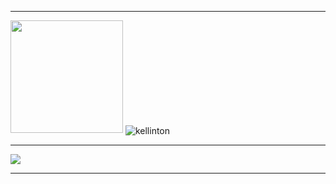 
<!--[![LinkedIn](https://img.shields.io/badge/LinkedIn-0077B5?style=for-the-badge&logo=linkedin&logoColor=white)](https://br.linkedin.com/in/kellinton-gomes-153a5a228) [![Discord](https://img.shields.io/badge/Discord-7289DA?style=for-the-badge&logo=discord&logoColor=white)]()-->


<hr/>

<!-- <img height="180em" src="https://github-readme-stats.vercel.app/api?username=kellinton&show_icons=true&theme=dark&include_all_commits=true&count_private=true"/> --> 

<img height="180em" src="https://github-readme-stats.vercel.app/api/top-langs/?username=kellinton&layout=compact&langs_count=7&theme=dark"/>


<img align="center" src="https://github-readme-streak-stats.herokuapp.com/?user=kellinton&show_icons=true&theme=dark" alt="kellinton"/>

<hr/>


<img src="https://skillicons.dev/icons?i=tailwind,figma,linux,github,markdown" />

<hr/>

<!--![Top Langs](https://github-readme-stats.vercel.app/api/top-langs/?username=kellinton&layout=compact)--> 
<!--<div align="center">
  
![VagabondMusashiGIF](https://github.com/Kellinton/kellinton/assets/60510745/062c9671-5012-4c35-ad94-522b16cbb246)

</div>-->
<!--<div style="display: inline_block"><br/>
  <img alt="tailwindcss" src="https://img.shields.io/badge/Tailwind_CSS-38B2AC?style=for-the-badge&logo=tailwind-css&logoColor=white"/>..
  
</div>-->


